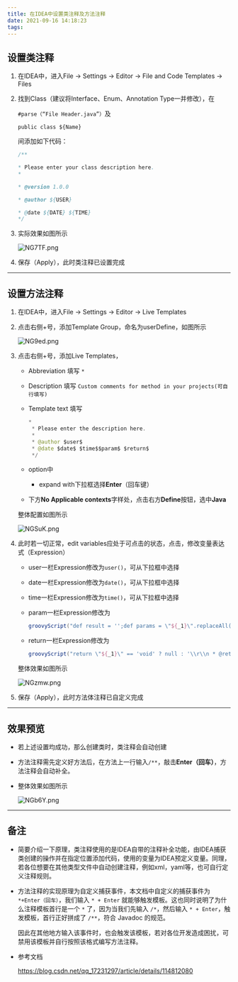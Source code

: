 ```yaml
---
title: 在IDEA中设置类注释及方法注释
date: 2021-09-16 14:18:23
tags:
---
```

## 设置类注释

1. 在IDEA中，进入File -> Settings -> Editor -> File and Code Templates -> Files

2. 找到Class（建议将Interface、Enum、Annotation Type一并修改），在

   `#parse（“File Header.java”）`及

   `public class ${Name}`

   间添加如下代码：

   ```java
   /**
   
   * Please enter your class description here.
   *
   
   * @version 1.0.0
   
   * @author ${USER}
   
   * @date ${DATE} ${TIME}
   */
   ```

3. 实际效果如图所示

   ![NG7TF.png](https://e.im5i.com/2021/07/20/NG7TF.png)

4. 保存（Apply），此时类注释已设置完成

------

## 设置方法注释

1. 在IDEA中，进入File -> Settings -> Editor -> Live Templates

2. 点击右侧+号，添加Template Group，命名为userDefine，如图所示

   ![NG9ed.png](https://e.im5i.com/2021/07/20/NG9ed.png)

3. 点击右侧+号，添加Live Templates，

   - Abbreviation 填写 `*`

   - Description 填写 `Custom comments for method in your projects(可自行填写)`

   - Template text 填写

     ```java
     *
      * Please enter the description here.
      *
      * @author $user$
      * @date $date$ $time$$param$ $return$
      */
     ```

   - option中

     - expand with下拉框选择**Enter**（回车键）

   - 下方**No Applicable contexts**字样处，点击右方**Define**按钮，选中**Java**

   整体配置如图所示

   ![NGSuK.png](https://e.im5i.com/2021/07/20/NGSuK.png)

4. 此时若一切正常，edit variables应处于可点击的状态，点击，修改变量表达式（Expression）

   - user一栏Expression修改为`user()`，可从下拉框中选择

   - date一栏Expression修改为`date()`，可从下拉框中选择

   - time一栏Expression修改为`time()`，可从下拉框中选择

   - param一栏Expression修改为

     ```groovy
     groovyScript("def result = '';def params = \"${_1}\".replaceAll('[\\\\[|\\\\]|\\\\s]', '').split(',').toList(); for(i = 0; i < params.size(); i++) {if(params[i] != '')result+='* @param ' + params[i] + ((i < params.size() - 1) ? '\\r\\n ' : '')}; return result == '' ? null : '\\r\\n ' + result", methodParameters()) 
     ```

   - return一栏Expression修改为

     ```groovy
     groovyScript("return \"${_1}\" == 'void' ? null : '\\r\\n * @return ' + \"${_1}\"", methodReturnType()) 
     ```

   整体效果如图所示

   ![NGzmw.png](https://e.im5i.com/2021/07/20/NGzmw.png)

5. 保存（Apply），此时方法体注释已自定义完成

------

## 效果预览

- 若上述设置均成功，那么创建类时，类注释会自动创建

- 方法注释需先定义好方法后，在方法上一行输入`/**`，敲击**Enter（回车）**，方法注释会自动补全。

- 整体效果如图所示

  ![NGb6Y.png](https://e.im5i.com/2021/07/20/NGb6Y.png)

------

## 备注

- 简要介绍一下原理，类注释使用的是IDEA自带的注释补全功能，由IDEA捕获类创建的操作并在指定位置添加代码，使用的变量为IDEA预定义变量。同理，若各位想要在其他类型文件中自动创建注释，例如xml，yaml等，也可自行定义注释规则。

- 方法注释的实现原理为自定义捕获事件，本文档中自定义的捕获事件为`*+Enter（回车）`，我们输入 `* + Enter` 就能够触发模板。这也同时说明了为什么注释模板首行是一个 `*` 了，因为当我们先输入 `/*`，然后输入 `* + Enter`，触发模板，首行正好拼成了 `/**`，符合 Javadoc 的规范。

  因此在其他地方输入该事件时，也会触发该模板，若对各位开发造成困扰，可禁用该模板并自行按照该格式编写方法注释。

- 参考文档

  <https://blog.csdn.net/qq_17231297/article/details/114812080>
